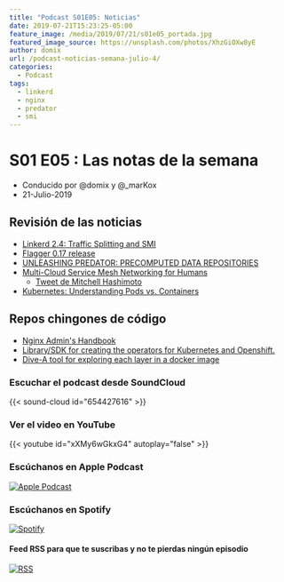 ```yaml
---
title: "Podcast S01E05: Noticias"
date: 2019-07-21T15:23:25-05:00
feature_image: /media/2019/07/21/s01e05_portada.jpg
featured_image_source: https://unsplash.com/photos/XhzGiOXw8yE
author: domix
url: /podcast-noticias-semana-julio-4/
categories:
  - Podcast
tags:
  - linkerd
  - nginx
  - predator
  - smi
---
```


# S01 E05 : Las notas de la semana

- Conducido por @domix y @_marKox
- 21-Julio-2019

## Revisión de las noticias

* [Linkerd 2.4: Traffic Splitting and SMI](https://linkerd.io/2019/07/11/announcing-linkerd-2.4/)
* [Flagger 0.17 release](https://twitter.com/stefanprodan/status/1151162591856812035?s=21)
* [UNLEASHING PREDATOR: PRECOMPUTED DATA REPOSITORIES](https://objectcomputing.com/news/2019/07/18/unleashing-predator-precomputed-data-repositories)
* [Multi-Cloud Service Mesh Networking for Humans](https://www.hashicorp.com/resources/multi-cloud-service-mesh-networking-for-humans)
    * [Tweet de Mitchell Hashimoto](https://twitter.com/i/web/status/1151543328615227392)
* [Kubernetes: Understanding Pods vs. Containers](https://speakerdeck.com/thockin/kubernetes-understanding-pods-vs-containers)

## Repos chingones de código

* [Nginx Admin's Handbook](https://github.com/trimstray/nginx-admins-handbook)
* [Library/SDK for creating the operators for Kubernetes and Openshift.](https://github.com/jvm-operators/abstract-operator)
* [Dive-A tool for exploring each layer in a docker image](https://github.com/wagoodman/dive)

### Escuchar el podcast desde SoundCloud

{{< sound-cloud id="654427616" >}}


### Ver el video en YouTube

{{< youtube id="xXMy6wGkxG4" autoplay="false" >}}

### Escúchanos en Apple Podcast

[![Apple Podcast](/US_UK_Apple_Podcasts_Listen_Badge_RGB.svg)](https://podcasts.apple.com/mx/podcast/cloud-native-mx/id1470528646)

### Escúchanos en Spotify

[![Spotify](/spotify-podcast-badge-blk-grn-330x80.png)](https://open.spotify.com/show/4PQyVjzcDQuELxi3aNO86e)


#### Feed RSS para que te suscribas y no te pierdas ningún episodio

[![RSS](/RSS_Feed_Icon.jpg)](http://feeds.soundcloud.com/users/soundcloud:users:393589416/sounds.rss)